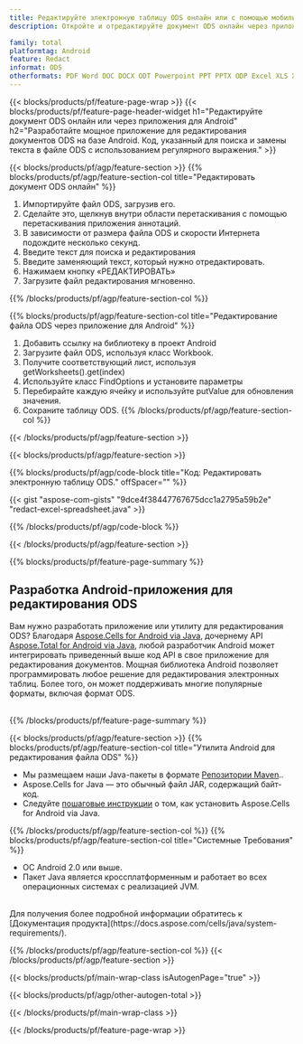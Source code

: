 ```yaml
---
title: Редактируйте электронную таблицу ODS онлайн или с помощью мобильных приложений Android.
description: Откройте и отредактируйте документ ODS онлайн через приложение бесплатно. Код Android API для поиска и замены текста ODS регулярным выражением.

family: total
platformtag: Android
feature: Redact
informat: ODS
otherformats: PDF Word DOC DOCX ODT Powerpoint PPT PPTX ODP Excel XLS XLSX ODS
---
```

{{< blocks/products/pf/feature-page-wrap >}}
{{< blocks/products/pf/feature-page-header-widget h1="Редактируйте документ ODS онлайн или через приложения для Android" h2="Разработайте мощное приложение для редактирования документов ODS на базе Android. Код, указанный для поиска и замены текста в файле ODS с использованием регулярного выражения." >}}

{{< blocks/products/pf/agp/feature-section >}}
{{% blocks/products/pf/agp/feature-section-col title="Редактировать документ ODS онлайн" %}}

1. Импортируйте файл ODS, загрузив его.
1. Сделайте это, щелкнув внутри области перетаскивания с помощью перетаскивания приложения аннотаций. 
1. В зависимости от размера файла ODS и скорости Интернета подождите несколько секунд.
1. Введите текст для поиска и редактирования
1. Введите заменяющий текст, который нужно отредактировать.
1. Нажимаем кнопку «РЕДАКТИРОВАТЬ»
1. Загрузите файл редактирования мгновенно.

{{% /blocks/products/pf/agp/feature-section-col %}}

{{% blocks/products/pf/agp/feature-section-col title="Редактирование файла ODS через приложение для Android" %}}

1. Добавить ссылку на библиотеку в проект Android  
1. Загрузите файл ODS, используя класс Workbook.
1. Получите соответствующий лист, используя getWorksheets().get(index)
1. Используйте класс FindOptions и установите параметры
1. Перебирайте каждую ячейку и используйте putValue для обновления значения.
1. Сохраните таблицу ODS.
{{% /blocks/products/pf/agp/feature-section-col %}}

{{< /blocks/products/pf/agp/feature-section >}}

{{< blocks/products/pf/agp/feature-section >}}

{{% blocks/products/pf/agp/code-block title="Код: Редактировать электронную таблицу ODS." offSpacer="" %}}

{{< gist "aspose-com-gists" "9dce4f38447767675dcc1a2795a59b2e" "redact-excel-spreadsheet.java" >}}

{{% /blocks/products/pf/agp/code-block %}}

{{< /blocks/products/pf/agp/feature-section >}}

{{% blocks/products/pf/feature-page-summary %}}

<h2>Разработка Android-приложения для редактирования ODS</h2>

Вам нужно разработать приложение или утилиту для редактирования ODS? Благодаря [Aspose.Cells for Android via Java](https://products.aspose.com/cells/ru/android-java/), дочернему API [Aspose.Total for Android via Java](https://products.aspose.com/total/ru/android-java/), любой разработчик Android может интегрировать приведенный выше код API в свое приложение для редактирования документов. Мощная библиотека Android позволяет программировать любое решение для редактирования электронных таблиц. Более того, он может поддерживать многие популярные форматы, включая формат ODS.<br /><br />

{{% /blocks/products/pf/feature-page-summary %}}

{{< blocks/products/pf/agp/feature-section >}}
{{% blocks/products/pf/agp/feature-section-col title="Утилита Android для редактирования файла ODS" %}}

- Мы размещаем наши Java-пакеты в формате [Репозитории Maven](https://releases.aspose.com/java/repo/com/aspose/aspose-cells/).. 
- Aspose.Cells for Java — это обычный файл JAR, содержащий байт-код. 
- Следуйте [пошаговые инструкции](https://docs.aspose.com/cells/java/installation/#install-aspose-cells-for-java-from-maven-repository) о том, как установить Aspose.Cells for Android via Java.

{{% /blocks/products/pf/agp/feature-section-col %}}
{{% blocks/products/pf/agp/feature-section-col title="Системные Требования" %}}

- ОС Android 2.0 или выше.
- Пакет Java является кроссплатформенным и работает во всех операционных системах с реализацией JVM.

<br />
Для получения более подробной информации обратитесь к [Документация продукта](https://docs.aspose.com/cells/java/system-requirements/).

{{% /blocks/products/pf/agp/feature-section-col %}}
{{< /blocks/products/pf/agp/feature-section >}}

{{< blocks/products/pf/main-wrap-class isAutogenPage="true" >}}

{{< blocks/products/pf/agp/other-autogen-total >}}

{{< /blocks/products/pf/main-wrap-class >}}

{{< /blocks/products/pf/feature-page-wrap >}}